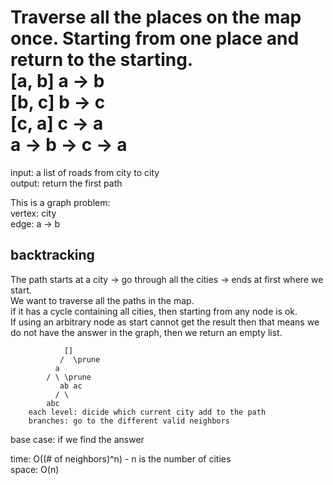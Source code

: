 # Traverse all the places on the map once. Starting from one place and return to the starting.<br>[a, b] a -> b<br>[b, c] b -> c<br>[c, a] c -> a<br>a -> b -> c -> a
input: a list of roads from city to city<br>
output: return the first path

This is a graph problem:<br>
vertex: city<br>
edge: a -> b
## backtracking
The path starts at a city -> go through all the cities -> ends at first where we start.<br>
We want to traverse all the paths in the map.<br>
if it has a cycle containing all cities, then starting from any node is ok.<br>
If using an arbitrary node as start cannot get the result then that means we do not have the answer in the graph, then we return an empty list.

			    []
			   /  \prune
			  a
			/ \ \prune
		       ab ac
		      / \
		    abc
		each level: dicide which current city add to the path
		branches: go to the different valid neighbors

base case: if we find the answer

time: O((# of neighbors)^n) - n is the number of cities<br>
space: O(n)
